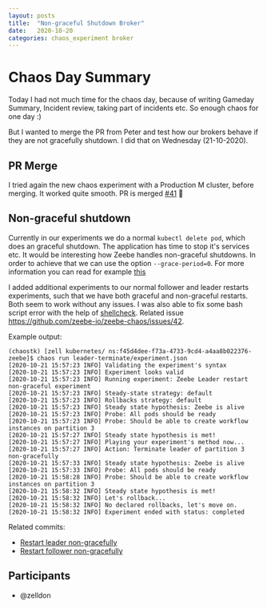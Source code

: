 ```yaml
---
layout: posts
title:  "Non-graceful Shutdown Broker"
date:   2020-10-20
categories: chaos_experiment broker
---
```


# Chaos Day Summary

Today I had not much time for the chaos day, because of writing Gameday Summary, Incident review, taking part of incidents etc. So enough chaos for one day :)

But I wanted to merge the PR from Peter and test how our brokers behave if they are not gracefully shutdown. 
I did that on Wednesday (21-10-2020).

## PR Merge

I tried again the new chaos experiment with a Production M cluster, before merging. It worked quite smooth.
PR is merged [#41](https://github.com/zeebe-io/zeebe-chaos/pull/41) :tada:

## Non-graceful shutdown

Currently in our experiments we do a normal `kubectl delete pod`, which does an graceful shutdown. The application has time to stop it's services etc. It would be interesting how Zeebe handles non-graceful shutdowns. In order to achieve that we can use the option `--grace-period=0`. For more information you can read for example [this](https://kubernetes.io/docs/tasks/run-application/force-delete-stateful-set-pod/#force-deletion)

I added additional experiments to our normal follower and leader restarts experiments, such that we have both graceful and non-graceful restarts.
Both seem to work without any issues. I was also able to fix some bash script error with the help of [shellcheck](https://github.com/koalaman/shellcheck). Related issue https://github.com/zeebe-io/zeebe-chaos/issues/42.


Example output:

```
(chaostk) [zell kubernetes/ ns:f45d4dee-f73a-4733-9cd4-a4aa8b022376-zeebe]$ chaos run leader-terminate/experiment.json 
[2020-10-21 15:57:23 INFO] Validating the experiment's syntax
[2020-10-21 15:57:23 INFO] Experiment looks valid
[2020-10-21 15:57:23 INFO] Running experiment: Zeebe Leader restart non-graceful experiment
[2020-10-21 15:57:23 INFO] Steady-state strategy: default
[2020-10-21 15:57:23 INFO] Rollbacks strategy: default
[2020-10-21 15:57:23 INFO] Steady state hypothesis: Zeebe is alive
[2020-10-21 15:57:23 INFO] Probe: All pods should be ready
[2020-10-21 15:57:23 INFO] Probe: Should be able to create workflow instances on partition 3
[2020-10-21 15:57:27 INFO] Steady state hypothesis is met!
[2020-10-21 15:57:27 INFO] Playing your experiment's method now...
[2020-10-21 15:57:27 INFO] Action: Terminate leader of partition 3 non-gracefully
[2020-10-21 15:57:33 INFO] Steady state hypothesis: Zeebe is alive
[2020-10-21 15:57:33 INFO] Probe: All pods should be ready
[2020-10-21 15:58:28 INFO] Probe: Should be able to create workflow instances on partition 3
[2020-10-21 15:58:32 INFO] Steady state hypothesis is met!
[2020-10-21 15:58:32 INFO] Let's rollback...
[2020-10-21 15:58:32 INFO] No declared rollbacks, let's move on.
[2020-10-21 15:58:32 INFO] Experiment ended with status: completed
```

Related commits:

 * [Restart leader non-gracefully](https://github.com/zeebe-io/zeebe-chaos/commit/e6260cb8612a983c8ed74fd2a37a249987ad3d3d)
 * [Restart follower non-gracefully](https://github.com/zeebe-io/zeebe-chaos/commit/63c481c0c7dd7026f03be4e51d61a918613b0140)

## Participants

  * @zelldon


